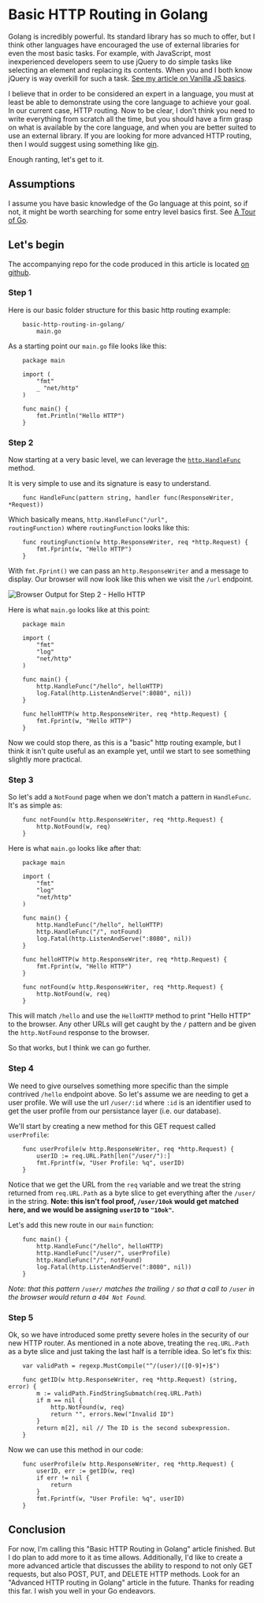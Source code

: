 # Basic HTTP Routing in Golang #

Golang is incredibly powerful.  Its standard library has so much to offer, but I think other languages have encouraged the use of external libraries for even the most basic tasks.  For example, with JavaScript, most inexperienced developers seem to use jQuery to do simple tasks like selecting an element and replacing its contents. When you and I both know jQuery is way overkill for such a task.  [See my article on Vanilla JS basics](https://leviolson.com/posts/vanilla-js-basics).

I believe that in order to be considered an expert in a language, you must at least be able to demonstrate using the core language to achieve your goal.  In our current case, HTTP routing.  Now to be clear, I don't think you need to write everything from scratch all the time, but you should have a firm grasp on what is available by the core language, and when you are better suited to use an external library.  If you are looking for more advanced HTTP routing, then I would suggest using something like [gin](https://github.com/gin-gonic/gin).

Enough ranting, let's get to it.

## Assumptions ##

I assume you have basic knowledge of the Go language at this point, so if not, it might be worth searching for some entry level basics first.  See [A Tour of Go](https://tour.golang.org).

## Let's begin ##

The accompanying repo for the code produced in this article is located [on github](https://github.com/leothelocust/basic-http-routing-in-golang).

### Step 1 ###

Here is our basic folder structure for this basic http routing example:

<pre><code>    basic-http-routing-in-golang/
        main.go
</code></pre>

As a starting point our `main.go` file looks like this:

<pre class="prettyprint"><code>    package main

    import (
        "fmt"
        _ "net/http"
    )

    func main() {
        fmt.Println("Hello HTTP")
    }
</code></pre>

### Step 2 ###

Now starting at a very basic level, we can leverage the [`http.HandleFunc`](https://golang.org/pkg/net/http/#HandleFunc) method.

It is very simple to use and its signature is easy to understand.

<pre class="prettyprint"><code class="language-go">    func HandleFunc(pattern string, handler func(ResponseWriter, *Request))
</code></pre>

Which basically means, <code class="prettyprint">http.HandleFunc("/url", routingFunction)</code> where `routingFunction` looks like this:

<pre class="prettyprint"><code class="language-go">    func routingFunction(w http.ResponseWriter, req *http.Request) {
        fmt.Fprint(w, "Hello HTTP")
    }
</code></pre>

With `fmt.Fprint()` we can pass an `http.ResponseWriter` and a message to display.  Our browser will now look like this when we visit the `/url` endpoint.

![Browser Output for Step 2 - Hello HTTP](https://leviolson.com/images/step2-browser-output.png)

Here is what `main.go` looks like at this point:

<pre class="prettyprint"><code class="language-go">    package main

    import (
        "fmt"
        "log"
        "net/http"
    )

    func main() {
        http.HandleFunc("/hello", helloHTTP)
        log.Fatal(http.ListenAndServe(":8080", nil))
    }

    func helloHTTP(w http.ResponseWriter, req *http.Request) {
        fmt.Fprint(w, "Hello HTTP")
    }
</code></pre>

Now we could stop there, as this is a "basic" http routing example, but I think it isn't quite useful as an example yet, until we start to see something slightly more practical.

### Step 3 ###

So let's add a `NotFound` page when we don't match a pattern in `HandleFunc`.  It's as simple as:

<pre class="prettyprint"><code class="language-go">    func notFound(w http.ResponseWriter, req *http.Request) {
        http.NotFound(w, req)
    }
</code></pre>

Here is what `main.go` looks like after that:

<pre class="prettyprint"><code class="language-go">    package main

    import (
        "fmt"
        "log"
        "net/http"
    )

    func main() {
        http.HandleFunc("/hello", helloHTTP)
        http.HandleFunc("/", notFound)
        log.Fatal(http.ListenAndServe(":8080", nil))
    }

    func helloHTTP(w http.ResponseWriter, req *http.Request) {
        fmt.Fprint(w, "Hello HTTP")
    }

    func notFound(w http.ResponseWriter, req *http.Request) {
        http.NotFound(w, req)
    }
</code></pre>

This will match `/hello` and use the `HelloHTTP` method to print "Hello HTTP" to the browser.  Any other URLs will get caught by the `/` pattern and be given the `http.NotFound` response to the browser.

So that works, but I think we can go further.

### Step 4 ###

We need to give ourselves something more specific than the simple contrived `/hello` endpoint above.  So let's assume we are needing to get a user profile.  We will use the url `/user/:id` where `:id` is an identifier used to get the user profile from our persistance layer (i.e. our database).

We'll start by creating a new method for this GET request called `userProfile`:

<pre class="prettyprint"><code class="language-go">    func userProfile(w http.ResponseWriter, req *http.Request) {
        userID := req.URL.Path[len("/user/"):]
        fmt.Fprintf(w, "User Profile: %q", userID)
    }
</code></pre>

Notice that we get the URL from the `req` variable and we treat the string returned from `req.URL.Path` as a byte slice to get everything after the `/user/` in the string.  **Note: this isn't fool proof, `/user/10ok` would get matched here, and we would be assigning `userID` to `"10ok"`.**

Let's add this new route in our `main` function:

<pre class="prettyprint"><code class="language-go">    func main() {
        http.HandleFunc("/hello", helloHTTP)
        http.HandleFunc("/user/", userProfile)
        http.HandleFunc("/", notFound)
        log.Fatal(http.ListenAndServe(":8080", nil))
    }
</code></pre>

_Note: that this pattern `/user/` matches the trailing `/` so that a call to `/user` in the browser would return a `404 Not Found`._

### Step 5 ####

Ok, so we have introduced some pretty severe holes in the security of our new HTTP router.  As mentioned in a note above, treating the `req.URL.Path` as a byte slice and just taking the last half is a terrible idea.  So let's fix this:

<pre class="prettyprint"><code class="language-go">    var validPath = regexp.MustCompile("^/(user)/([0-9]+)$")

    func getID(w http.ResponseWriter, req *http.Request) (string, error) {
        m := validPath.FindStringSubmatch(req.URL.Path)
        if m == nil {
            http.NotFound(w, req)
            return "", errors.New("Invalid ID")
        }
        return m[2], nil // The ID is the second subexpression.
    }
</code></pre>

Now we can use this method in our code:

<pre class="prettyprint"><code class="language-go">    func userProfile(w http.ResponseWriter, req *http.Request) {
        userID, err := getID(w, req)
        if err != nil {
            return
        }
        fmt.Fprintf(w, "User Profile: %q", userID)
    }
</code></pre>

## Conclusion ##

For now, I'm calling this "Basic HTTP Routing in Golang" article finished.  But I do plan to add more to it as time allows.  Additionally, I'd like to create a more advanced article that discusses the ability to respond to not only GET requests, but also POST, PUT, and DELETE HTTP methods.  Look for an "Advanced HTTP routing in Golang" article in the future.  Thanks for reading this far.  I wish you well in your Go endeavors.
